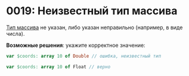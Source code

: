 # 0019: Неизвестный тип массива

[Тип массива](../../coding/arrays.md#array-declaration) не указан, либо указан неправильно (например, в виде числа).

**Возможные решения**: укажите корректное значение:

```pascal
var $coords: array 10 of Double // ошибка, неизвестный тип
```

```pascal
var $coords: array 10 of Float // верно
```

